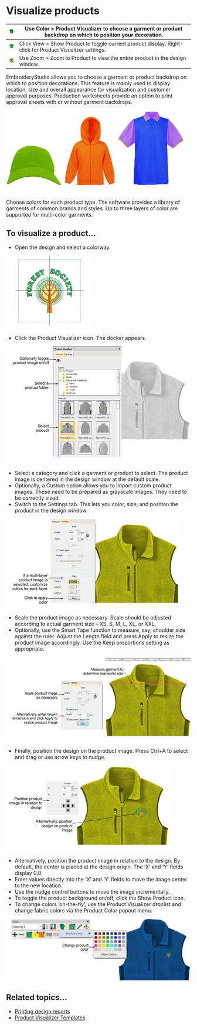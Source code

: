 # Visualize products

| ![ProductVisualizer.png](assets/ProductVisualizer.png) | Use Color > Product Visualizer to choose a garment or product backdrop on which to position your decoration. |
| ------------------------------------------------------ | ------------------------------------------------------------------------------------------------------------ |
| ![ShowProduct.png](assets/ShowProduct.png)             | Click View > Show Product to toggle current product display. Right-click for Product Visualizer settings.    |
| ![ZoomToProduct.png](assets/ZoomToProduct.png)         | Use Zoom > Zoom to Product to view the entire product in the design window.                                  |

EmbroideryStudio allows you to choose a garment or product backdrop on which to position decorations. This feature is mainly used to display location, size and overall appearance for visualization and customer approval purposes. Production worksheets provide an option to print approval sheets with or without garment backdrops.

![colorways00060.png](assets/colorways00060.png)

Choose colors for each product type. The software provides a library of garments of common brands and styles. Up to three layers of color are supported for multi-color garments.

## To visualize a product...

- Open the design and select a colorway.

![ChangeColorway000061.png](assets/ChangeColorway000061.png)

- Click the Product Visualizer icon. The docker appears.

![SampleGarment1.png](assets/SampleGarment1.png)

- Select a category and click a garment or product to select. The product image is centered in the design window at the default scale.
- Optionally, a Custom option allows you to import custom product images. These need to be prepared as grayscale images. They need to be correctly sized.
- Switch to the Settings tab. This lets you color, size, and position the product in the design window.

![SampleGarment2.png](assets/SampleGarment2.png)

- Scale the product image as necessary. Scale should be adjusted according to actual garment size – XS, S, M, L, XL, or XXL.
- Optionally, use the Smart Tape function to measure, say, shoulder size against the ruler. Adjust the Length field and press Apply to resize the product image accordingly. Use the Keep proportions setting as appropriate.

![SampleGarment3.png](assets/SampleGarment3.png)

- Finally, position the design on the product image. Press Ctrl+A to select and drag or use arrow keys to nudge.

![SampleGarment4.png](assets/SampleGarment4.png)

- Alternatively, position the product image in relation to the design. By default, the center is placed at the design origin. The ‘X’ and ‘Y’ fields display 0,0.
- Enter values directly into the ‘X’ and ‘Y’ fields to move the image center to the new location.
- Use the nudge control buttons to move the image incrementally.
- To toggle the product background on/off, click the Show Product icon.
- To change colors ‘on-the-fly’, use the Product Visualizer droplist and change fabric colors via the Product Color popout menu.

![colorways00070.png](assets/colorways00070.png)

## Related topics...

- [Printing design reports](../../Production/reports/Printing_design_reports)
- [Product Visualizer Templates](../../Management/product_templates/Product_Visualizer_Templates)
